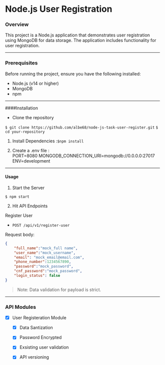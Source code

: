 # Node.js User Registration

### Overview

This project is a Node.js application that demonstrates user registration using MongoDB for data storage. The application includes functionality for user registration.

----
### Prerequisites

Before running the project, ensure you have the following installed:

- Node.js (v14 or higher)
- MongoDB
- npm
----
####Installation

- Clone the repository

`$ git clone https://github.com/albe68/node-js-task-user-register.git`
`$ cd your-repository`

1. Install Dependencies :`$npm install`

2. Create a .env file : 	
PORT=8080
MONGODB_CONNECTION_URI=mongodb://0.0.0.0:27017
ENV=development
----
#### Usage

1. Start the Server

`$ npm start`

2. Hit API Endpoints

Register User

- `POST /api/v1/register-user`

Request body:

```json
{
    "full_name":"mock_full name",
    "user_name":"mock_username",
    "email": "mock_email@email.com",
    "phone_number":1234567890,
    "password":"mock_password",
    "cnf_password":"mock_password",
    "login_status": false
}
```

>Note: Data validation for payload is strict.

----
### API Modules

- [x] User Registeration Module
    - [x] Data Santization
    - [x]  Password Encrypted
	- [x] Exsisting user validation
    - [x] API versioning









